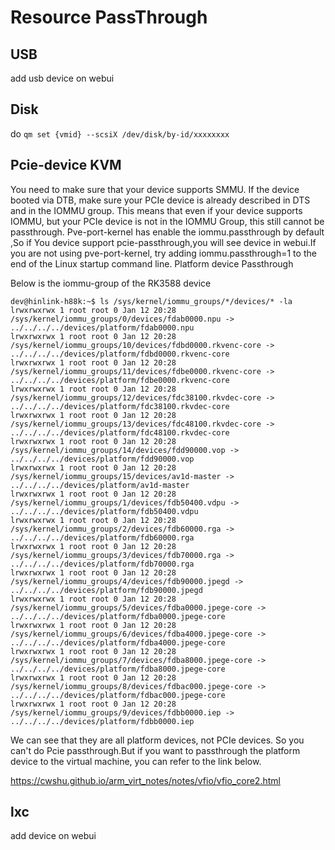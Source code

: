 # Resource PassThrough

## USB

add usb device on webui

## Disk

do `qm set {vmid} --scsiX /dev/disk/by-id/xxxxxxxx`

## Pcie-device KVM

You need to make sure that your device supports SMMU.
If the device booted via DTB, make sure your PCIe device is already described in DTS and in the IOMMU group. This means that even if your device supports IOMMU, but your PCIe device is not in the IOMMU Group, this still cannot be passthrough.
Pve-port-kernel has enable the iommu.passthrough by default ,So if You device support pcie-passthrough,you will see device in webui.If you are not using pve-port-kernel, try adding iommu.passthrough=1 to the end of the Linux startup command line.
Platform device Passthrough

Below is the iommu-group of the RK3588 device
```
dev@hinlink-h88k:~$ ls /sys/kernel/iommu_groups/*/devices/* -la
lrwxrwxrwx 1 root root 0 Jan 12 20:28 /sys/kernel/iommu_groups/0/devices/fdab0000.npu -> ../../../../devices/platform/fdab0000.npu
lrwxrwxrwx 1 root root 0 Jan 12 20:28 /sys/kernel/iommu_groups/10/devices/fdbd0000.rkvenc-core -> ../../../../devices/platform/fdbd0000.rkvenc-core
lrwxrwxrwx 1 root root 0 Jan 12 20:28 /sys/kernel/iommu_groups/11/devices/fdbe0000.rkvenc-core -> ../../../../devices/platform/fdbe0000.rkvenc-core
lrwxrwxrwx 1 root root 0 Jan 12 20:28 /sys/kernel/iommu_groups/12/devices/fdc38100.rkvdec-core -> ../../../../devices/platform/fdc38100.rkvdec-core
lrwxrwxrwx 1 root root 0 Jan 12 20:28 /sys/kernel/iommu_groups/13/devices/fdc48100.rkvdec-core -> ../../../../devices/platform/fdc48100.rkvdec-core
lrwxrwxrwx 1 root root 0 Jan 12 20:28 /sys/kernel/iommu_groups/14/devices/fdd90000.vop -> ../../../../devices/platform/fdd90000.vop
lrwxrwxrwx 1 root root 0 Jan 12 20:28 /sys/kernel/iommu_groups/15/devices/av1d-master -> ../../../../devices/platform/av1d-master
lrwxrwxrwx 1 root root 0 Jan 12 20:28 /sys/kernel/iommu_groups/1/devices/fdb50400.vdpu -> ../../../../devices/platform/fdb50400.vdpu
lrwxrwxrwx 1 root root 0 Jan 12 20:28 /sys/kernel/iommu_groups/2/devices/fdb60000.rga -> ../../../../devices/platform/fdb60000.rga
lrwxrwxrwx 1 root root 0 Jan 12 20:28 /sys/kernel/iommu_groups/3/devices/fdb70000.rga -> ../../../../devices/platform/fdb70000.rga
lrwxrwxrwx 1 root root 0 Jan 12 20:28 /sys/kernel/iommu_groups/4/devices/fdb90000.jpegd -> ../../../../devices/platform/fdb90000.jpegd
lrwxrwxrwx 1 root root 0 Jan 12 20:28 /sys/kernel/iommu_groups/5/devices/fdba0000.jpege-core -> ../../../../devices/platform/fdba0000.jpege-core
lrwxrwxrwx 1 root root 0 Jan 12 20:28 /sys/kernel/iommu_groups/6/devices/fdba4000.jpege-core -> ../../../../devices/platform/fdba4000.jpege-core
lrwxrwxrwx 1 root root 0 Jan 12 20:28 /sys/kernel/iommu_groups/7/devices/fdba8000.jpege-core -> ../../../../devices/platform/fdba8000.jpege-core
lrwxrwxrwx 1 root root 0 Jan 12 20:28 /sys/kernel/iommu_groups/8/devices/fdbac000.jpege-core -> ../../../../devices/platform/fdbac000.jpege-core
lrwxrwxrwx 1 root root 0 Jan 12 20:28 /sys/kernel/iommu_groups/9/devices/fdbb0000.iep -> ../../../../devices/platform/fdbb0000.iep
```

We can see that they are all platform devices, not PCIe devices. So you can't do Pcie passthrough.But if you want to passthrough the platform device to the virtual machine, you can refer to the link below.

https://cwshu.github.io/arm_virt_notes/notes/vfio/vfio_core2.html

## lxc

add device on webui


